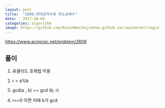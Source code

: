 ```yaml
---
layout: post
title:  "2609:최대공약수와 최소공배수"
date:   2017-10-04
categories: algorithm
image: https://github.com/KoJunHee/kojunhee.github.io/raw/master/img/algorithm.png
---
```




<https://www.acmicpc.net/problem/2609>

## 풀이

1. 유클리드 호제법 이용

2. r = a%b 
3. gcd(a , b) == gcd (b, r)
4. r==0 이면
이때 b가 gcd





	
